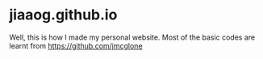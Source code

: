 # jiaaog.github.io
Well, this is how I made my personal website. Most of the basic codes are learnt from https://github.com/jmcglone
